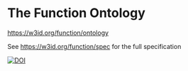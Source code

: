 # The Function Ontology

<https://w3id.org/function/ontology>

See https://w3id.org/function/spec for the full specification

[![DOI](https://zenodo.org/badge/DOI/10.5281/zenodo.595382.svg)](https://doi.org/10.5281/zenodo.595382)
